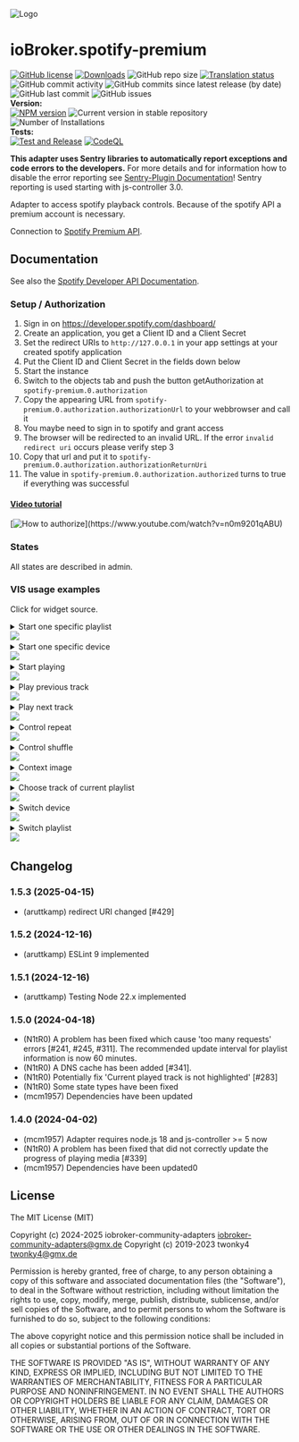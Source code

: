![Logo](admin/spotify-premium.png)

# ioBroker.spotify-premium

[![GitHub license](https://img.shields.io/github/license/iobroker-community-adapters/ioBroker.spotify-premium)](https://github.com/iobroker-community-adapters/ioBroker.spotify-premium/blob/master/LICENSE)
[![Downloads](https://img.shields.io/npm/dm/iobroker.spotify-premium.svg)](https://www.npmjs.com/package/iobroker.spotify-premium)
![GitHub repo size](https://img.shields.io/github/repo-size/iobroker-community-adapters/ioBroker.spotify-premium)
[![Translation status](https://weblate.iobroker.net/widgets/adapters/-/spotify-premium/svg-badge.svg)](https://weblate.iobroker.net/engage/adapters/?utm_source=widget)</br>
![GitHub commit activity](https://img.shields.io/github/commit-activity/m/iobroker-community-adapters/ioBroker.spotify-premium)
![GitHub commits since latest release (by date)](https://img.shields.io/github/commits-since/iobroker-community-adapters/ioBroker.spotify-premium/latest)
![GitHub last commit](https://img.shields.io/github/last-commit/iobroker-community-adapters/ioBroker.spotify-premium)
![GitHub issues](https://img.shields.io/github/issues/iobroker-community-adapters/ioBroker.spotify-premium)
</br>
**Version:** </br>
[![NPM version](http://img.shields.io/npm/v/iobroker.spotify-premium.svg)](https://www.npmjs.com/package/iobroker.spotify-premium)
![Current version in stable repository](https://iobroker.live/badges/spotify-premium-stable.svg)
![Number of Installations](https://iobroker.live/badges/spotify-premium-installed.svg)
</br>
**Tests:** </br>
[![Test and Release](https://github.com/iobroker-community-adapters/ioBroker.spotify-premium/actions/workflows/test-and-release.yml/badge.svg)](https://github.com/iobroker-community-adapters/ioBroker.spotify-premium/actions/workflows/test-and-release.yml)
[![CodeQL](https://github.com/iobroker-community-adapters/ioBroker.spotify-premium/actions/workflows/codeql.yml/badge.svg)](https://github.com/iobroker-community-adapters/ioBroker.spotify-premium/actions/workflows/codeql.yml)

**This adapter uses Sentry libraries to automatically report exceptions and code errors to the developers.** For more details and for information how to disable the error reporting see [Sentry-Plugin Documentation](https://github.com/ioBroker/plugin-sentry#plugin-sentry)! Sentry reporting is used starting with js-controller 3.0.

Adapter to access spotify playback controls. Because of the spotify API a premium account is necessary.

Connection to [Spotify Premium API](https://www.spotify.com/).

## Documentation
See also the [Spotify Developer API Documentation](https://developer.spotify.com/).

### Setup / Authorization
1. Sign in on https://developer.spotify.com/dashboard/
2. Create an application, you get a Client ID and a Client Secret
3. Set the redirect URIs to `http://127.0.0.1` in your app settings at your created spotify application
4. Put the Client ID and Client Secret in the fields down below
5. Start the instance
6. Switch to the objects tab and push the button getAuthorization at `spotify-premium.0.authorization`
7. Copy the appearing URL from `spotify-premium.0.authorization.authorizationUrl` to your webbrowser and call it
8. You maybe need to sign in to spotify and grant access
9. The browser will be redirected to an invalid URL. If the error `invalid redirect uri` occurs please verify step 3
10. Copy that url and put it to `spotify-premium.0.authorization.authorizationReturnUri`
11. The value in `spotify-premium.0.authorization.authorized` turns to true if everything was successful

#### [Video tutorial](https://www.youtube.com/watch?v=n0m9201qABU)
[![How to authorize](https://img.youtube.com/vi/n0m9201qABU/0.jpg "https://www.youtube.com/watch?v=n0m9201qABU")](https://www.youtube.com/watch?v=n0m9201qABU)

### States
All states are described in admin.

### VIS usage examples
Click for widget source.
<details>
  <summary>Start one specific playlist<br/><img src="docs/en/img/choose_playlist.png"></summary>
<pre><code>[{"tpl":"tplJquiButtonState","data":{"oid":"spotify-premium.0.playlists.YourPlaylistName.playThisList","g_fixed":false,"g_visibility":false,"g_css_font_text":false,"g_css_background":false,"g_css_shadow_padding":false,"g_css_border":false,"g_gestures":false,"g_signals":false,"g_last_change":false,"visibility-cond":"==","visibility-val":1,"visibility-groups-action":"hide","buttontext":"Choose Playlist","signals-cond-0":"==","signals-val-0":true,"signals-icon-0":"/vis/signals/lowbattery.png","signals-icon-size-0":0,"signals-blink-0":false,"signals-horz-0":0,"signals-vert-0":0,"signals-hide-edit-0":false,"signals-cond-1":"==","signals-val-1":true,"signals-icon-1":"/vis/signals/lowbattery.png","signals-icon-size-1":0,"signals-blink-1":false,"signals-horz-1":0,"signals-vert-1":0,"signals-hide-edit-1":false,"signals-cond-2":"==","signals-val-2":true,"signals-icon-2":"/vis/signals/lowbattery.png","signals-icon-size-2":0,"signals-blink-2":false,"signals-horz-2":0,"signals-vert-2":0,"signals-hide-edit-2":false,"lc-type":"last-change","lc-is-interval":true,"lc-is-moment":false,"lc-format":"","lc-position-vert":"top","lc-position-horz":"right","lc-offset-vert":0,"lc-offset-horz":0,"lc-font-size":"12px","lc-font-family":"","lc-font-style":"","lc-bkg-color":"","lc-color":"","lc-border-width":"0","lc-border-style":"","lc-border-color":"","lc-border-radius":10,"lc-zindex":0,"value":"true","no_style":false},"style":{"left":"549px","top":"364px"},"widgetSet":"jqui"}]</code></pre>
</details>
<details>
  <summary>Start one specific device<br/><img src="docs/en/img/choose_device.png"></summary>
<pre><code>[{"tpl":"tplJquiButtonState","data":{"oid":"spotify-premium.0.devices.YourDeviceName.useForPlayback","g_fixed":false,"g_visibility":false,"g_css_font_text":false,"g_css_background":false,"g_css_shadow_padding":false,"g_css_border":false,"g_gestures":false,"g_signals":false,"g_last_change":false,"visibility-cond":"==","visibility-val":1,"visibility-groups-action":"hide","buttontext":"Choose Device","signals-cond-0":"==","signals-val-0":true,"signals-icon-0":"/vis/signals/lowbattery.png","signals-icon-size-0":0,"signals-blink-0":false,"signals-horz-0":0,"signals-vert-0":0,"signals-hide-edit-0":false,"signals-cond-1":"==","signals-val-1":true,"signals-icon-1":"/vis/signals/lowbattery.png","signals-icon-size-1":0,"signals-blink-1":false,"signals-horz-1":0,"signals-vert-1":0,"signals-hide-edit-1":false,"signals-cond-2":"==","signals-val-2":true,"signals-icon-2":"/vis/signals/lowbattery.png","signals-icon-size-2":0,"signals-blink-2":false,"signals-horz-2":0,"signals-vert-2":0,"signals-hide-edit-2":false,"lc-type":"last-change","lc-is-interval":true,"lc-is-moment":false,"lc-format":"","lc-position-vert":"top","lc-position-horz":"right","lc-offset-vert":0,"lc-offset-horz":0,"lc-font-size":"12px","lc-font-family":"","lc-font-style":"","lc-bkg-color":"","lc-color":"","lc-border-width":"0","lc-border-style":"","lc-border-color":"","lc-border-radius":10,"lc-zindex":0,"value":"true","no_style":false},"style":{"left":"549px","top":"364px"},"widgetSet":"jqui"}]</code></pre>
</details>
<details>
  <summary>Start playing<br/><img src="docs/en/img/play_pause.gif"></summary>
<pre><code>[{"tpl":"tplSpotifyPlayButton","data":{"g_fixed":false,"g_visibility":false,"g_css_font_text":false,"g_css_background":false,"g_css_shadow_padding":false,"g_css_border":false,"g_gestures":false,"g_signals":false,"g_last_change":false,"visibility-cond":"==","visibility-val":1,"visibility-groups-action":"hide","oidplay":"spotify-premium.0.player.play","oidpause":"spotify-premium.0.player.pause","oidstate":"spotify-premium.0.player.isPlaying","colorplay":"green","colorpause":"green","signals-cond-0":"==","signals-val-0":true,"signals-icon-0":"/vis/signals/lowbattery.png","signals-icon-size-0":0,"signals-blink-0":false,"signals-horz-0":0,"signals-vert-0":0,"signals-hide-edit-0":false,"signals-cond-1":"==","signals-val-1":true,"signals-icon-1":"/vis/signals/lowbattery.png","signals-icon-size-1":0,"signals-blink-1":false,"signals-horz-1":0,"signals-vert-1":0,"signals-hide-edit-1":false,"signals-cond-2":"==","signals-val-2":true,"signals-icon-2":"/vis/signals/lowbattery.png","signals-icon-size-2":0,"signals-blink-2":false,"signals-horz-2":0,"signals-vert-2":0,"signals-hide-edit-2":false,"lc-type":"last-change","lc-is-interval":true,"lc-is-moment":false,"lc-format":"","lc-position-vert":"top","lc-position-horz":"right","lc-offset-vert":0,"lc-offset-horz":0,"lc-font-size":"12px","lc-font-family":"","lc-font-style":"","lc-bkg-color":"","lc-color":"","lc-border-width":"0","lc-border-style":"","lc-border-color":"","lc-border-radius":10,"lc-zindex":0},"style":{"left":"487px","top":"604px"},"widgetSet":"spotify-premium"}]</code></pre>
</details>
<details>
  <summary>Play previous track<br/><img src="docs/en/img/previous.png"></summary>
<pre><code>[{"tpl":"tplSpotifyPreviousButton","data":{"g_fixed":false,"g_visibility":false,"g_css_font_text":false,"g_css_background":false,"g_css_shadow_padding":false,"g_css_border":false,"g_gestures":false,"g_signals":false,"g_last_change":false,"visibility-cond":"==","visibility-val":1,"visibility-groups-action":"hide","oid":"spotify-premium.0.player.skipMinus","colorbox":"green","signals-cond-0":"==","signals-val-0":true,"signals-icon-0":"/vis/signals/lowbattery.png","signals-icon-size-0":0,"signals-blink-0":false,"signals-horz-0":0,"signals-vert-0":0,"signals-hide-edit-0":false,"signals-cond-1":"==","signals-val-1":true,"signals-icon-1":"/vis/signals/lowbattery.png","signals-icon-size-1":0,"signals-blink-1":false,"signals-horz-1":0,"signals-vert-1":0,"signals-hide-edit-1":false,"signals-cond-2":"==","signals-val-2":true,"signals-icon-2":"/vis/signals/lowbattery.png","signals-icon-size-2":0,"signals-blink-2":false,"signals-horz-2":0,"signals-vert-2":0,"signals-hide-edit-2":false,"lc-type":"last-change","lc-is-interval":true,"lc-is-moment":false,"lc-format":"","lc-position-vert":"top","lc-position-horz":"right","lc-offset-vert":0,"lc-offset-horz":0,"lc-font-size":"12px","lc-font-family":"","lc-font-style":"","lc-bkg-color":"","lc-color":"","lc-border-width":"0","lc-border-style":"","lc-border-color":"","lc-border-radius":10,"lc-zindex":0},"style":{"left":"386px","top":"604px"},"widgetSet":"spotify-premium"}]</code></pre>
</details>
<details>
  <summary>Play next track<br/><img src="docs/en/img/next.png"></summary>
<pre><code>[{"tpl":"tplSpotifyNextButton","data":{"g_fixed":false,"g_visibility":false,"g_css_font_text":false,"g_css_background":false,"g_css_shadow_padding":false,"g_css_border":false,"g_gestures":false,"g_signals":false,"g_last_change":false,"visibility-cond":"==","visibility-val":1,"visibility-groups-action":"hide","oid":"spotify-premium.0.player.skipPlus","colorbox":"green","signals-cond-0":"==","signals-val-0":true,"signals-icon-0":"/vis/signals/lowbattery.png","signals-icon-size-0":0,"signals-blink-0":false,"signals-horz-0":0,"signals-vert-0":0,"signals-hide-edit-0":false,"signals-cond-1":"==","signals-val-1":true,"signals-icon-1":"/vis/signals/lowbattery.png","signals-icon-size-1":0,"signals-blink-1":false,"signals-horz-1":0,"signals-vert-1":0,"signals-hide-edit-1":false,"signals-cond-2":"==","signals-val-2":true,"signals-icon-2":"/vis/signals/lowbattery.png","signals-icon-size-2":0,"signals-blink-2":false,"signals-horz-2":0,"signals-vert-2":0,"signals-hide-edit-2":false,"lc-type":"last-change","lc-is-interval":true,"lc-is-moment":false,"lc-format":"","lc-position-vert":"top","lc-position-horz":"right","lc-offset-vert":0,"lc-offset-horz":0,"lc-font-size":"12px","lc-font-family":"","lc-font-style":"","lc-bkg-color":"","lc-color":"","lc-border-width":"0","lc-border-style":"","lc-border-color":"","lc-border-radius":10,"lc-zindex":0},"style":{"left":"588px","top":"604px"},"widgetSet":"spotify-premium"}]</code></pre>
</details>
<details>
  <summary>Control repeat<br/><img src="docs/en/img/repeat.gif"></summary>
<pre><code>[{"tpl":"tplSpotifyRepeatButton","data":{"g_fixed":false,"g_visibility":false,"g_css_font_text":false,"g_css_background":false,"g_css_shadow_padding":false,"g_css_border":false,"g_gestures":false,"g_signals":false,"g_last_change":false,"visibility-cond":"==","visibility-val":1,"visibility-groups-action":"hide","oidall":"spotify-premium.0.player.repeatContext","oidoff":"spotify-premium.0.player.repeatOff","oidone":"spotify-premium.0.player.repeatTrack","oidstate":"spotify-premium.0.player.repeat","coloroff":"white","colorall":"green","colorone":"green","signals-cond-0":"==","signals-val-0":true,"signals-icon-0":"/vis/signals/lowbattery.png","signals-icon-size-0":0,"signals-blink-0":false,"signals-horz-0":0,"signals-vert-0":0,"signals-hide-edit-0":false,"signals-cond-1":"==","signals-val-1":true,"signals-icon-1":"/vis/signals/lowbattery.png","signals-icon-size-1":0,"signals-blink-1":false,"signals-horz-1":0,"signals-vert-1":0,"signals-hide-edit-1":false,"signals-cond-2":"==","signals-val-2":true,"signals-icon-2":"/vis/signals/lowbattery.png","signals-icon-size-2":0,"signals-blink-2":false,"signals-horz-2":0,"signals-vert-2":0,"signals-hide-edit-2":false,"lc-type":"last-change","lc-is-interval":true,"lc-is-moment":false,"lc-format":"","lc-position-vert":"top","lc-position-horz":"right","lc-offset-vert":0,"lc-offset-horz":0,"lc-font-size":"12px","lc-font-family":"","lc-font-style":"","lc-bkg-color":"","lc-color":"","lc-border-width":"0","lc-border-style":"","lc-border-color":"","lc-border-radius":10,"lc-zindex":0},"style":{"left":"689px","top":"614px","width":"48px","height":"56px"},"widgetSet":"spotify-premium"}]</code></pre>
</details>
<details>
  <summary>Control shuffle<br/><img src="docs/en/img/shuffle.gif"></summary>
<pre><code>[{"tpl":"tplSpotifyShuffleButton","data":{"g_fixed":false,"g_visibility":false,"g_css_font_text":false,"g_css_background":false,"g_css_shadow_padding":false,"g_css_border":false,"g_gestures":false,"g_signals":false,"g_last_change":false,"visibility-cond":"==","visibility-val":1,"visibility-groups-action":"hide","oidon":"spotify-premium.0.player.shuffleOn","oidoff":"spotify-premium.0.player.shuffleOff","oidstate":"spotify-premium.0.player.shuffle","coloroff":"white","coloron":"green","signals-cond-0":"==","signals-val-0":true,"signals-icon-0":"/vis/signals/lowbattery.png","signals-icon-size-0":0,"signals-blink-0":false,"signals-horz-0":0,"signals-vert-0":0,"signals-hide-edit-0":false,"signals-cond-1":"==","signals-val-1":true,"signals-icon-1":"/vis/signals/lowbattery.png","signals-icon-size-1":0,"signals-blink-1":false,"signals-horz-1":0,"signals-vert-1":0,"signals-hide-edit-1":false,"signals-cond-2":"==","signals-val-2":true,"signals-icon-2":"/vis/signals/lowbattery.png","signals-icon-size-2":0,"signals-blink-2":false,"signals-horz-2":0,"signals-vert-2":0,"signals-hide-edit-2":false,"lc-type":"last-change","lc-is-interval":true,"lc-is-moment":false,"lc-format":"","lc-position-vert":"top","lc-position-horz":"right","lc-offset-vert":0,"lc-offset-horz":0,"lc-font-size":"12px","lc-font-family":"","lc-font-style":"","lc-bkg-color":"","lc-color":"","lc-border-width":"0","lc-border-style":"","lc-border-color":"","lc-border-radius":10,"lc-zindex":0},"style":{"left":"319px","top":"622px","width":"38px","height":"40px"},"widgetSet":"spotify-premium"}]</code></pre>
</details>
<details>
  <summary>Context image<br/><img src="docs/en/img/context_image.png"></summary>
<pre><code>[{"tpl":"tplValueStringImg","data":{"oid":"spotify-premium.0.player.contextImageUrl","g_fixed":false,"g_visibility":false,"g_css_font_text":false,"g_css_background":false,"g_css_shadow_padding":false,"g_css_border":false,"g_gestures":false,"g_signals":false,"g_last_change":false,"visibility-cond":"==","visibility-val":1,"visibility-groups-action":"hide","refreshInterval":"0","signals-cond-0":"==","signals-val-0":true,"signals-icon-0":"/vis/signals/lowbattery.png","signals-icon-size-0":0,"signals-blink-0":false,"signals-horz-0":0,"signals-vert-0":0,"signals-hide-edit-0":false,"signals-cond-1":"==","signals-val-1":true,"signals-icon-1":"/vis/signals/lowbattery.png","signals-icon-size-1":0,"signals-blink-1":false,"signals-horz-1":0,"signals-vert-1":0,"signals-hide-edit-1":false,"signals-cond-2":"==","signals-val-2":true,"signals-icon-2":"/vis/signals/lowbattery.png","signals-icon-size-2":0,"signals-blink-2":false,"signals-horz-2":0,"signals-vert-2":0,"signals-hide-edit-2":false,"lc-type":"last-change","lc-is-interval":true,"lc-is-moment":false,"lc-format":"","lc-position-vert":"top","lc-position-horz":"right","lc-offset-vert":0,"lc-offset-horz":0,"lc-font-size":"12px","lc-font-family":"","lc-font-style":"","lc-bkg-color":"","lc-color":"","lc-border-width":"0","lc-border-style":"","lc-border-color":"","lc-border-radius":10,"lc-zindex":0},"style":{"left":"338px","top":"131px","width":"122px","height":"122px"},"widgetSet":"basic"}]</code></pre>
</details>
<details>
  <summary>Choose track of current playlist<br/><img src="docs/en/img/choose_track.gif"></summary>
<pre><code>[{"tpl":"tplJquiSelectList","data":{"oid":"spotify-premium.0.player.playlist.trackList","g_fixed":false,"g_visibility":false,"g_css_font_text":false,"g_css_background":false,"g_css_shadow_padding":false,"g_css_border":false,"g_gestures":false,"g_signals":false,"g_last_change":false,"visibility-cond":"==","visibility-val":1,"visibility-groups-action":"hide","values":"{spotify-premium.0.player.playlist.trackListNumber}","texts":"{spotify-premium.0.player.playlist.trackListString}","height":"100","signals-cond-0":"==","signals-val-0":true,"signals-icon-0":"/vis/signals/lowbattery.png","signals-icon-size-0":0,"signals-blink-0":false,"signals-horz-0":0,"signals-vert-0":0,"signals-hide-edit-0":false,"signals-cond-1":"==","signals-val-1":true,"signals-icon-1":"/vis/signals/lowbattery.png","signals-icon-size-1":0,"signals-blink-1":false,"signals-horz-1":0,"signals-vert-1":0,"signals-hide-edit-1":false,"signals-cond-2":"==","signals-val-2":true,"signals-icon-2":"/vis/signals/lowbattery.png","signals-icon-size-2":0,"signals-blink-2":false,"signals-horz-2":0,"signals-vert-2":0,"signals-hide-edit-2":false,"lc-type":"last-change","lc-is-interval":true,"lc-is-moment":false,"lc-format":"","lc-position-vert":"top","lc-position-horz":"right","lc-offset-vert":0,"lc-offset-horz":0,"lc-font-size":"12px","lc-font-family":"","lc-font-style":"","lc-bkg-color":"","lc-color":"","lc-border-width":"0","lc-border-style":"","lc-border-color":"","lc-border-radius":10,"lc-zindex":0},"style":{"left":"505px","top":"369px"},"widgetSet":"jqui"}]</code></pre>
</details>
<details>
  <summary>Switch device<br/><img src="docs/en/img/choose_device.gif"></summary>
<pre><code>[{"tpl":"tplJquiSelectList","data":{"oid":"spotify-premium.0.devices.deviceList","g_fixed":false,"g_visibility":false,"g_css_font_text":false,"g_css_background":false,"g_css_shadow_padding":false,"g_css_border":false,"g_gestures":false,"g_signals":false,"g_last_change":false,"visibility-cond":"==","visibility-val":1,"visibility-groups-action":"hide","values":"{spotify-premium.0.devices.availableDeviceListIds}","texts":"{spotify-premium.0.devices.availableDeviceListString}","height":"100","signals-cond-0":"==","signals-val-0":true,"signals-icon-0":"/vis/signals/lowbattery.png","signals-icon-size-0":0,"signals-blink-0":false,"signals-horz-0":0,"signals-vert-0":0,"signals-hide-edit-0":false,"signals-cond-1":"==","signals-val-1":true,"signals-icon-1":"/vis/signals/lowbattery.png","signals-icon-size-1":0,"signals-blink-1":false,"signals-horz-1":0,"signals-vert-1":0,"signals-hide-edit-1":false,"signals-cond-2":"==","signals-val-2":true,"signals-icon-2":"/vis/signals/lowbattery.png","signals-icon-size-2":0,"signals-blink-2":false,"signals-horz-2":0,"signals-vert-2":0,"signals-hide-edit-2":false,"lc-type":"last-change","lc-is-interval":true,"lc-is-moment":false,"lc-format":"","lc-position-vert":"top","lc-position-horz":"right","lc-offset-vert":0,"lc-offset-horz":0,"lc-font-size":"12px","lc-font-family":"","lc-font-style":"","lc-bkg-color":"","lc-color":"","lc-border-width":"0","lc-border-style":"","lc-border-color":"","lc-border-radius":10,"lc-zindex":0},"style":{"left":"578px","top":"378px"},"widgetSet":"jqui"}]</code></pre>
</details>
<details>
  <summary>Switch playlist<br/><img src="docs/en/img/choose_playlist.gif"></summary>
<pre><code>[{"tpl":"tplJquiSelectList","data":{"oid":"spotify-premium.0.playlists.playlistList","g_fixed":false,"g_visibility":false,"g_css_font_text":false,"g_css_background":false,"g_css_shadow_padding":false,"g_css_border":false,"g_gestures":false,"g_signals":false,"g_last_change":false,"visibility-cond":"==","visibility-val":1,"visibility-groups-action":"hide","values":"{spotify-premium.0.playlists.playlistListIds}","texts":"{spotify-premium.0.playlists.playlistListString}","height":"100","signals-cond-0":"==","signals-val-0":true,"signals-icon-0":"/vis/signals/lowbattery.png","signals-icon-size-0":0,"signals-blink-0":false,"signals-horz-0":0,"signals-vert-0":0,"signals-hide-edit-0":false,"signals-cond-1":"==","signals-val-1":true,"signals-icon-1":"/vis/signals/lowbattery.png","signals-icon-size-1":0,"signals-blink-1":false,"signals-horz-1":0,"signals-vert-1":0,"signals-hide-edit-1":false,"signals-cond-2":"==","signals-val-2":true,"signals-icon-2":"/vis/signals/lowbattery.png","signals-icon-size-2":0,"signals-blink-2":false,"signals-horz-2":0,"signals-vert-2":0,"signals-hide-edit-2":false,"lc-type":"last-change","lc-is-interval":true,"lc-is-moment":false,"lc-format":"","lc-position-vert":"top","lc-position-horz":"right","lc-offset-vert":0,"lc-offset-horz":0,"lc-font-size":"12px","lc-font-family":"","lc-font-style":"","lc-bkg-color":"","lc-color":"","lc-border-width":"0","lc-border-style":"","lc-border-color":"","lc-border-radius":10,"lc-zindex":0},"style":{"left":"571px","top":"509px"},"widgetSet":"jqui"}]</code></pre>
</details>

## Changelog
<!--
    Placeholder for the next version (at the beginning of the line):
    ### **WORK IN PROGRESS**
-->
### 1.5.3 (2025-04-15)
- (aruttkamp) redirect URI changed [#429]

### 1.5.2 (2024-12-16)
- (aruttkamp) ESLint 9 implemented

### 1.5.1 (2024-12-16)
- (aruttkamp) Testing Node 22.x implemented

### 1.5.0 (2024-04-18)
- (N1tR0) A problem has been fixed which cause 'too many requests' errors [#241, #245, #311]. The recommended update interval for playlist information is now 60 minutes.
- (N1tR0) A DNS cache has been added [#341].
- (N1tR0) Potentially fix 'Current played track is not highlighted' [#283]
- (N1tR0) Some state types have been fixed
- (mcm1957) Dependencies have been updated

### 1.4.0 (2024-04-02)
* (mcm1957) Adapter requires node.js 18 and js-controller >= 5 now
* (N1tR0) A problem has been fixed that did not correctly update the progress of playing media [#339]
* (mcm1957) Dependencies have been updated0

## License
The MIT License (MIT)

Copyright (c) 2024-2025 iobroker-community-adapters <iobroker-community-adapters@gmx.de>
Copyright (c) 2019-2023 twonky4 <twonky4@gmx.de>

Permission is hereby granted, free of charge, to any person obtaining a copy
of this software and associated documentation files (the "Software"), to deal
in the Software without restriction, including without limitation the rights
to use, copy, modify, merge, publish, distribute, sublicense, and/or sell
copies of the Software, and to permit persons to whom the Software is
furnished to do so, subject to the following conditions:

The above copyright notice and this permission notice shall be included in
all copies or substantial portions of the Software.

THE SOFTWARE IS PROVIDED "AS IS", WITHOUT WARRANTY OF ANY KIND, EXPRESS OR
IMPLIED, INCLUDING BUT NOT LIMITED TO THE WARRANTIES OF MERCHANTABILITY,
FITNESS FOR A PARTICULAR PURPOSE AND NONINFRINGEMENT. IN NO EVENT SHALL THE
AUTHORS OR COPYRIGHT HOLDERS BE LIABLE FOR ANY CLAIM, DAMAGES OR OTHER
LIABILITY, WHETHER IN AN ACTION OF CONTRACT, TORT OR OTHERWISE, ARISING FROM,
OUT OF OR IN CONNECTION WITH THE SOFTWARE OR THE USE OR OTHER DEALINGS IN
THE SOFTWARE.
